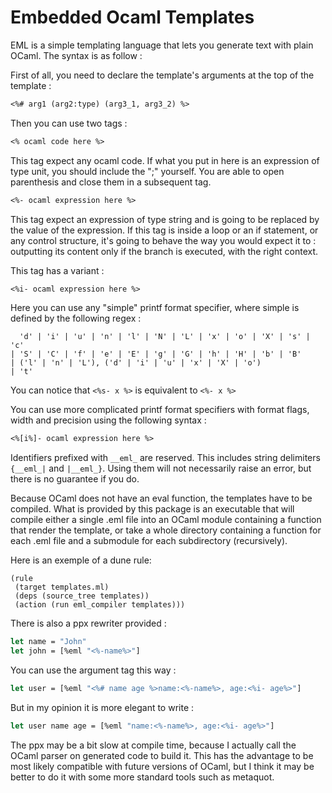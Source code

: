 # Embedded Ocaml Templates

EML is a simple templating language that lets you generate text with plain OCaml.
The syntax is as follow :

First of all, you need to declare the template's arguments at the top of the
template :

```eml
<%# arg1 (arg2:type) (arg3_1, arg3_2) %>
```

Then you can use two tags :

```eml
<% ocaml code here %>
```

This tag expect any ocaml code. If what you put in here is an expression of type
unit, you should include the ";" yourself. You are able to open parenthesis and
close them in a subsequent tag.

```eml
<%- ocaml expression here %>
```

This tag expect an expression of type string and is going to be replaced by the
value of the expression. If this tag is inside a loop or an if statement, or any
control structure, it's going to behave the way you would expect it to :
outputting its content only if the branch is executed, with the right context.

This tag has a variant :

```eml
<%i- ocaml expression here %>
```

Here you can use any "simple" printf format specifier, where simple is defined
by the following regex :

```regex
  'd' | 'i' | 'u' | 'n' | 'l' | 'N' | 'L' | 'x' | 'o' | 'X' | 's' | 'c'
| 'S' | 'C' | 'f' | 'e' | 'E' | 'g' | 'G' | 'h' | 'H' | 'b' | 'B'
| ('l' | 'n' | 'L'), ('d' | 'i' | 'u' | 'x' | 'X' | 'o')
| 't'
```

You can notice that `<%s- x %>` is equivalent to `<%- x %>`

You can use more complicated printf format specifiers with format flags, width
and precision using the following syntax :

```eml
<%[i%]- ocaml expression here %>
```


Identifiers prefixed with `__eml_` are reserved. This includes string delimiters
`{__eml_|` and `|__eml_}`. Using them will not necessarily raise an error, but
there is no guarantee if you do.

Because OCaml does not have an eval function, the templates have to be compiled.
What is provided by this package is an executable that will compile either a
single .eml file into an OCaml module containing a function that render the
template, or take a whole directory containing a function for each .eml file and
a submodule for each subdirectory (recursively).

Here is an exemple of a dune rule:

```dune
(rule
 (target templates.ml)
 (deps (source_tree templates))
 (action (run eml_compiler templates)))
```

There is also a ppx rewriter provided :

```ocaml
let name = "John"
let john = [%eml "<%-name%>"]
```

You can use the argument tag this way :

```ocaml
let user = [%eml "<%# name age %>name:<%-name%>, age:<%i- age%>"]
```

But in my opinion it is more elegant to write :

```ocaml
let user name age = [%eml "name:<%-name%>, age:<%i- age%>"]
```

The ppx may be a bit slow at compile time, because I actually call the OCaml
parser on generated code to build it. This has the advantage to be most likely
compatible with future versions of OCaml, but I think it may be better to do it
with some more standard tools such as metaquot.
